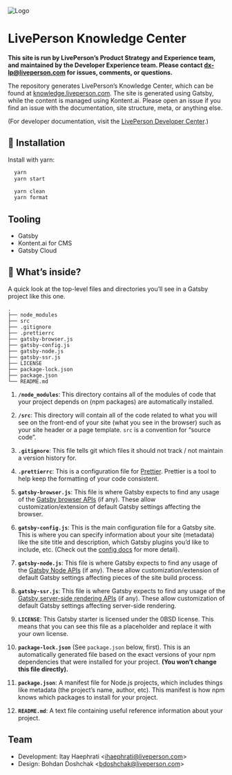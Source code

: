 ![Logo](https://knowledge.liveperson.com/images/logo.svg)

# LivePerson Knowledge Center

**This site is run by LivePerson’s Product Strategy and Experience team, and maintained by the Developer Experience team. Please contact dx-lp@liveperson.com for issues, comments, or questions.**

The repository generates LivePerson’s Knowledge Center, which can be found at [knowledge.liveperson.com](https://knowledge.liveperson.com/). The site is generated using Gatsby, while the content is managed using Kontent.ai. Please open an issue if you find an issue with the documentation, site structure, meta, or anything else.

(For developer documentation, visit the [LivePerson Developer Center](https://developers.liveperson.com/).)

## 🚀 Installation

Install with yarn:

```bash
  yarn
  yarn start

  yarn clean
  yarn format
```

## Tooling

- Gatsby
- Kontent.ai for CMS
- Gatsby Cloud

## 🧐 What’s inside?

A quick look at the top-level files and directories you’ll see in a Gatsby project like this one.

    .
    ├── node_modules
    ├── src
    ├── .gitignore
    ├── .prettierrc
    ├── gatsby-browser.js
    ├── gatsby-config.js
    ├── gatsby-node.js
    ├── gatsby-ssr.js
    ├── LICENSE
    ├── package-lock.json
    ├── package.json
    └── README.md

1. **`/node_modules`**: This directory contains all of the modules of code that your project depends on (npm packages) are automatically installed.

2. **`/src`**: This directory will contain all of the code related to what you will see on the front-end of your site (what you see in the browser) such as your site header or a page template. `src` is a convention for “source code”.

3. **`.gitignore`**: This file tells git which files it should not track / not maintain a version history for.

4. **`.prettierrc`**: This is a configuration file for [Prettier](https://prettier.io/). Prettier is a tool to help keep the formatting of your code consistent.

5. **`gatsby-browser.js`**: This file is where Gatsby expects to find any usage of the [Gatsby browser APIs](https://www.gatsbyjs.com/docs/browser-apis/) (if any). These allow customization/extension of default Gatsby settings affecting the browser.

6. **`gatsby-config.js`**: This is the main configuration file for a Gatsby site. This is where you can specify information about your site (metadata) like the site title and description, which Gatsby plugins you’d like to include, etc. (Check out the [config docs](https://www.gatsbyjs.com/docs/gatsby-config/) for more detail).

7. **`gatsby-node.js`**: This file is where Gatsby expects to find any usage of the [Gatsby Node APIs](https://www.gatsbyjs.com/docs/node-apis/) (if any). These allow customization/extension of default Gatsby settings affecting pieces of the site build process.

8. **`gatsby-ssr.js`**: This file is where Gatsby expects to find any usage of the [Gatsby server-side rendering APIs](https://www.gatsbyjs.com/docs/ssr-apis/) (if any). These allow customization of default Gatsby settings affecting server-side rendering.

9. **`LICENSE`**: This Gatsby starter is licensed under the 0BSD license. This means that you can see this file as a placeholder and replace it with your own license.

10. **`package-lock.json`** (See `package.json` below, first). This is an automatically generated file based on the exact versions of your npm dependencies that were installed for your project. **(You won’t change this file directly).**

11. **`package.json`**: A manifest file for Node.js projects, which includes things like metadata (the project’s name, author, etc). This manifest is how npm knows which packages to install for your project.

12. **`README.md`**: A text file containing useful reference information about your project.

## Team

- Development: Itay Haephrati <[ihaephrati@liveperson.com](ihaephrati@liveperson.com)>
- Design: Bohdan Doshchak <[bdoshchak@liveperson.com](bdoshchak@liveperson.com)>
